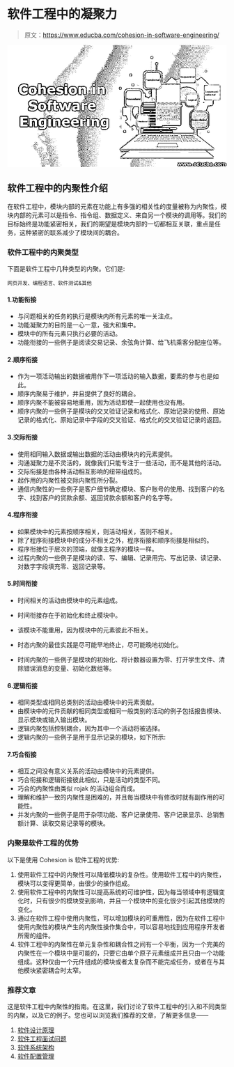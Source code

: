 # 软件工程中的凝聚力

> 原文：<https://www.educba.com/cohesion-in-software-engineering/>

![Cohesion in Software Engineering](img/032c0c64f4a8a9add220febabae5029b.png "Cohesion in Software Engineering")



## 软件工程中的内聚性介绍

在软件工程中，模块内部的元素在功能上有多强的相关性的度量被称为内聚性，模块内部的元素可以是指令、指令组、数据定义、来自另一个模块的调用等。我们的目标始终是功能紧密相关，我们的期望是模块内部的一切都相互关联，重点是任务，这种紧密的联系减少了模块间的耦合。

### 软件工程中的内聚类型

下面是软件工程中几种类型的内聚。它们是:

<small>网页开发、编程语言、软件测试&其他</small>

#### 1.功能衔接

*   与问题相关的任务的执行是模块内所有元素的唯一关注点。
*   功能凝聚力的目的是一心一意，强大和集中。
*   模块中的所有元素只执行必要的活动。
*   功能衔接的一些例子是阅读交易记录、余弦角计算、给飞机乘客分配座位等。

#### 2.顺序衔接

*   作为一项活动输出的数据被用作下一项活动的输入数据，要素的参与也是如此。
*   顺序内聚易于维护，并且提供了良好的耦合。
*   顺序内聚不能被容易地重用，因为活动即使一起使用也没有用。
*   顺序内聚的一些例子是模块的交叉验证记录和格式化、原始记录的使用、原始记录的格式化、原始记录中字段的交叉验证、格式化的交叉验证记录的返回。

#### 3.交际衔接

*   使用相同输入数据或输出数据的活动由模块内的元素提供。
*   沟通凝聚力是不灵活的，就像我们只能专注于一些活动，而不是其他的活动。
*   交际衔接是由各种活动相互影响的纽带组成的。
*   起作用的内聚性被交际内聚性所分裂。
*   通信内聚性的一些例子是客户细节确定模块、客户账号的使用、找到客户的名字、找到客户的贷款余额、返回贷款余额和客户的名字等。

#### 4.程序衔接

*   如果模块中的元素按顺序相关，则活动相关，否则不相关。
*   除了程序衔接模块中的成分不相关之外，程序衔接和顺序衔接是相似的。
*   程序衔接位于层次的顶端，就像主程序的模块一样。
*   过程内聚的一些例子是模块的读、写、编辑、记录用完、写出记录、读记录、对数字字段填充零、返回记录等。

#### 5.时间衔接

*   时间相关的活动由模块中的元素组成。
*   时间衔接存在于初始化和终止模块中。
*   该模块不能重用，因为模块中的元素彼此不相关。
*   时态内聚的最佳实践是尽可能早地终止，尽可能晚地初始化。

*   时间内聚的一些例子是模块的初始化、将计数器设置为零、打开学生文件、清除错误消息的变量、初始化数组等。

#### 6.逻辑衔接

*   相同类型或相同总类别的活动由模块中的元素贡献。
*   由模块中的元件贡献的相同类型或相同一般类别的活动的例子包括报告模块、显示模块或输入输出模块。
*   逻辑内聚包括控制耦合，因为其中一个活动将被选择。
*   逻辑内聚的一些例子是用于显示记录的模块，如下所示:

#### 7.巧合衔接

*   相互之间没有意义关系的活动由模块中的元素提供。
*   巧合衔接和逻辑衔接彼此相似，只是活动的类型不同。
*   巧合的内聚性由类似 rojak 的活动组合而成。
*   理解和维护一致的内聚性是困难的，并且每当模块中有修改时就有副作用的可能性。
*   并发内聚的一些例子是用于杂项功能、客户记录使用、客户记录显示、总销售额计算、读取交易记录等的模块。

### 内聚是软件工程的优势

以下是使用 Cohesion is 软件工程的优势:

1.  使用软件工程中的内聚性可以降低模块的复杂性。使用软件工程中的内聚性，模块可以变得更简单，由很少的操作组成。
2.  使用软件工程中的内聚性可以提高系统的可维护性，因为每当领域中有逻辑变化时，只有很少的模块受到影响，并且一个模块中的变化很少引起其他模块的变化。
3.  通过在软件工程中使用内聚性，可以增加模块的可重用性，因为在软件工程中使用内聚性的模块产生的内聚性操作集合中，可以容易地找到应用程序开发者所需的组件。
4.  软件工程中的内聚性在单元复杂性和耦合性之间有一个平衡，因为一个完美的内聚性在一个模块中是可能的，只要它由单个原子元素组成并且只由一个功能组成。这种仅由一个元件组成的模块或者太复杂而不能完成任务，或者在与其他模块紧密耦合时太窄。

### 推荐文章

这是软件工程中内聚性的指南。在这里，我们讨论了软件工程中的引入和不同类型的内聚，以及它的例子。您也可以浏览我们推荐的文章，了解更多信息——

1.  [软件设计原理](https://www.educba.com/software-design-principles/)
2.  [软件工程面试问题](https://www.educba.com/software-engineering-interview-questions/)
3.  [软件系统架构](https://www.educba.com/software-system-architecture/)
4.  [软件配置管理](https://www.educba.com/software-configuration-management/)





